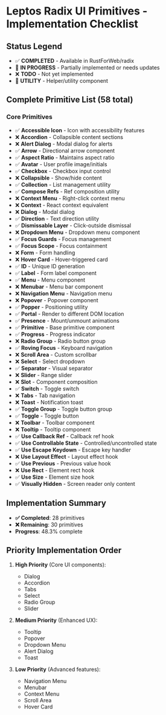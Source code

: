 # Leptos Radix UI Primitives - Implementation Checklist

## Status Legend
- ✅ **COMPLETED** - Available in RustForWeb/radix
- 🚧 **IN PROGRESS** - Partially implemented or needs updates
- ❌ **TODO** - Not yet implemented
- 🔧 **UTILITY** - Helper/utility component

## Complete Primitive List (58 total)

### Core Primitives
- ✅ **Accessible Icon** - Icon with accessibility features
- ❌ **Accordion** - Collapsible content sections
- ❌ **Alert Dialog** - Modal dialog for alerts
- ✅ **Arrow** - Directional arrow component
- ✅ **Aspect Ratio** - Maintains aspect ratio
- ✅ **Avatar** - User profile image/initials
- ✅ **Checkbox** - Checkbox input control
- ❌ **Collapsible** - Show/hide content
- ✅ **Collection** - List management utility
- ✅ **Compose Refs** - Ref composition utility
- ❌ **Context Menu** - Right-click context menu
- ❌ **Context** - React context equivalent
- ❌ **Dialog** - Modal dialog
- ✅ **Direction** - Text direction utility
- ✅ **Dismissable Layer** - Click-outside dismissal
- ❌ **Dropdown Menu** - Dropdown menu component
- ✅ **Focus Guards** - Focus management
- ✅ **Focus Scope** - Focus containment
- ❌ **Form** - Form handling
- ❌ **Hover Card** - Hover-triggered card
- ✅ **ID** - Unique ID generation
- ✅ **Label** - Form label component
- ✅ **Menu** - Menu component
- ❌ **Menubar** - Menu bar component
- ❌ **Navigation Menu** - Navigation menu
- ❌ **Popover** - Popover component
- ✅ **Popper** - Positioning utility
- ✅ **Portal** - Render to different DOM location
- ✅ **Presence** - Mount/unmount animations
- ✅ **Primitive** - Base primitive component
- ✅ **Progress** - Progress indicator
- ❌ **Radio Group** - Radio button group
- ✅ **Roving Focus** - Keyboard navigation
- ❌ **Scroll Area** - Custom scrollbar
- ❌ **Select** - Select dropdown
- ✅ **Separator** - Visual separator
- ❌ **Slider** - Range slider
- ❌ **Slot** - Component composition
- ✅ **Switch** - Toggle switch
- ❌ **Tabs** - Tab navigation
- ❌ **Toast** - Notification toast
- ✅ **Toggle Group** - Toggle button group
- ✅ **Toggle** - Toggle button
- ❌ **Toolbar** - Toolbar component
- ❌ **Tooltip** - Tooltip component
- ✅ **Use Callback Ref** - Callback ref hook
- ✅ **Use Controllable State** - Controlled/uncontrolled state
- ✅ **Use Escape Keydown** - Escape key handler
- ❌ **Use Layout Effect** - Layout effect hook
- ✅ **Use Previous** - Previous value hook
- ❌ **Use Rect** - Element rect hook
- ✅ **Use Size** - Element size hook
- ✅ **Visually Hidden** - Screen reader only content

## Implementation Summary
- **✅ Completed**: 28 primitives
- **❌ Remaining**: 30 primitives
- **Progress**: 48.3% complete

## Priority Implementation Order
1. **High Priority** (Core UI components):
   - Dialog
   - Accordion  
   - Tabs
   - Select
   - Radio Group
   - Slider

2. **Medium Priority** (Enhanced UX):
   - Tooltip
   - Popover
   - Dropdown Menu
   - Alert Dialog
   - Toast

3. **Low Priority** (Advanced features):
   - Navigation Menu
   - Menubar
   - Context Menu
   - Scroll Area
   - Hover Card
